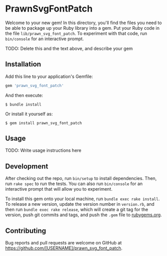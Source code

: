 # PrawnSvgFontPatch

Welcome to your new gem! In this directory, you'll find the files you need to be able to package up your Ruby library into a gem. Put your Ruby code in the file `lib/prawn_svg_font_patch`. To experiment with that code, run `bin/console` for an interactive prompt.

TODO: Delete this and the text above, and describe your gem

## Installation

Add this line to your application's Gemfile:

```ruby
gem 'prawn_svg_font_patch'
```

And then execute:

    $ bundle install

Or install it yourself as:

    $ gem install prawn_svg_font_patch

## Usage

TODO: Write usage instructions here

## Development

After checking out the repo, run `bin/setup` to install dependencies. Then, run `rake spec` to run the tests. You can also run `bin/console` for an interactive prompt that will allow you to experiment.

To install this gem onto your local machine, run `bundle exec rake install`. To release a new version, update the version number in `version.rb`, and then run `bundle exec rake release`, which will create a git tag for the version, push git commits and tags, and push the `.gem` file to [rubygems.org](https://rubygems.org).

## Contributing

Bug reports and pull requests are welcome on GitHub at https://github.com/[USERNAME]/prawn_svg_font_patch.

